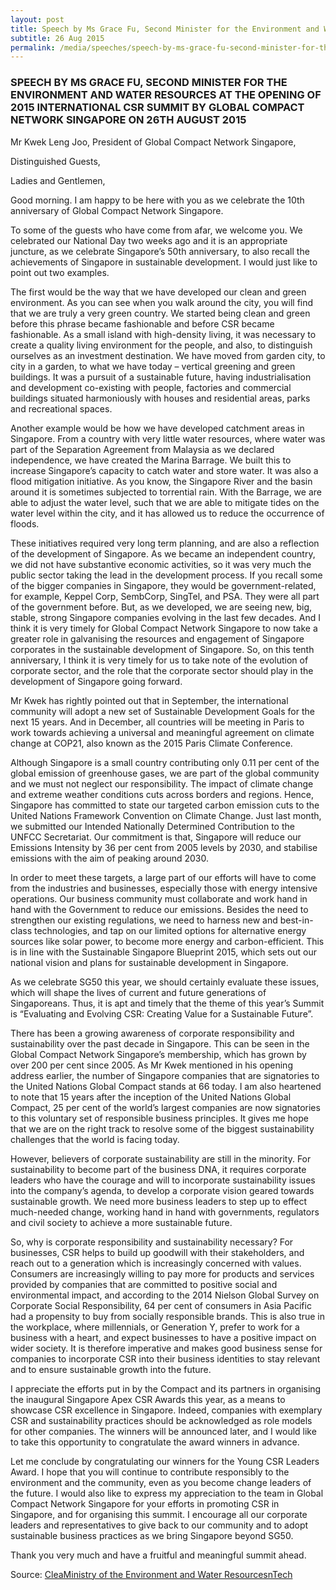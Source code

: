 ```yaml
---
layout: post
title: Speech by Ms Grace Fu, Second Minister for the Environment and Water Resources at the opening of 2015 International CSR Summit by Global Compact Network Singapore on 26th August 2015
subtitle: 26 Aug 2015
permalink: /media/speeches/speech-by-ms-grace-fu-second-minister-for-the-environment-and-water-resources-at-the-opening-of-2015-international-csr-summit-by-global-compact-network-singapore-on-26th-august-2015
---
```


### SPEECH BY MS GRACE FU, SECOND MINISTER FOR THE ENVIRONMENT AND WATER RESOURCES AT THE OPENING OF 2015 INTERNATIONAL CSR SUMMIT BY GLOBAL COMPACT NETWORK SINGAPORE ON 26TH AUGUST 2015

Mr Kwek Leng Joo, President of Global Compact Network Singapore,

Distinguished Guests, 

Ladies and Gentlemen,

Good morning. I am happy to be here with you as we celebrate the 10th anniversary of Global Compact Network Singapore.

To some of the guests who have come from afar, we welcome you. We celebrated our National Day two weeks ago and it is an appropriate juncture, as we celebrate Singapore’s 50th anniversary, to also recall the achievements of Singapore in sustainable development. I would just like to point out two examples. 

The first would be the way that we have developed our clean and green environment. As you can see when you walk around the city, you will find that we are truly a very green country. We started being clean and green before this phrase became fashionable and before CSR became fashionable. As a small island with high-density living, it was necessary to create a quality living environment for the people, and also, to distinguish ourselves as an investment destination. We have moved from garden city, to city in a garden, to what we have today – vertical greening and green buildings. It was a pursuit of a sustainable future, having industrialisation and development co-existing with people, factories and commercial buildings situated harmoniously with houses and residential areas, parks and recreational spaces.

Another example would be how we have developed catchment areas in Singapore. From a country with very little water resources, where water was part of the Separation Agreement from Malaysia as we declared independence, we have created the Marina Barrage. We built this to increase Singapore’s capacity to catch water and store water. It was also a flood mitigation initiative.  As you know, the Singapore River and the basin around it is sometimes subjected to torrential rain. With the Barrage, we are able to adjust the water level, such that we are able to mitigate tides on the water level within the city, and it has allowed us to reduce the occurrence of floods.

These initiatives required very long term planning, and are also a reflection of the development of Singapore. As we became an independent country, we did not have substantive economic activities, so it was very much the public sector taking the lead in the development process. If you recall some of the bigger companies in Singapore, they would be government-related, for example, Keppel Corp, SembCorp, SingTel, and PSA. They were all part of the government before. But, as we developed, we are seeing new, big, stable, strong Singapore companies evolving in the last few decades. And I think it is very timely for Global Compact Network Singapore to now take a greater role in galvanising the resources and engagement of Singapore corporates in the sustainable development of Singapore. So, on this tenth anniversary, I think it is very timely for us to take note of the evolution of corporate sector, and the role that the corporate sector should play in the development of Singapore going forward.

Mr Kwek has rightly pointed out that in September, the international community will adopt a new set of Sustainable Development Goals for the next 15 years. And in December, all countries will be meeting in Paris to work towards achieving a universal and meaningful agreement on climate change at COP21, also known as the 2015 Paris Climate Conference.

Although Singapore is a small country contributing only 0.11 per cent of the global emission of greenhouse gases, we are part of the global community and we must not neglect our responsibility. The impact of climate change and extreme weather conditions cuts across borders and regions. Hence, Singapore has committed to state our targeted carbon emission cuts to the United Nations Framework Convention on Climate Change. Just last month, we submitted our Intended Nationally Determined Contribution to the UNFCC Secretariat. Our commitment is that, Singapore will reduce our Emissions Intensity by 36 per cent from 2005 levels by 2030, and stabilise emissions with the aim of peaking around 2030.

In order to meet these targets, a large part of our efforts will have to come from the industries and businesses, especially those with energy intensive operations. Our business community must collaborate and work hand in hand with the Government to reduce our emissions. Besides the need to strengthen our existing regulations, we need to harness new and best-in-class technologies, and tap on our limited options for alternative energy sources like solar power, to become more energy and carbon-efficient. This is in line with the Sustainable Singapore Blueprint 2015, which sets out our national vision and plans for sustainable development in Singapore.

As we celebrate SG50 this year, we should certainly evaluate these issues, which will shape the lives of current and future generations of Singaporeans. Thus, it is apt and timely that the theme of this year’s Summit is “Evaluating and Evolving CSR: Creating Value for a Sustainable Future”.

There has been a growing awareness of corporate responsibility and sustainability over the past decade in Singapore. This can be seen in the Global Compact Network Singapore’s membership, which has grown by over 200 per cent since 2005. As Mr Kwek mentioned in his opening address earlier, the number of Singapore companies that are signatories to the United Nations Global Compact stands at 66 today. I am also heartened to note that 15 years after the inception of the United Nations Global Compact, 25 per cent of the world’s largest companies are now signatories to this voluntary set of responsible business principles. It gives me hope that we are on the right track to resolve some of the biggest sustainability challenges that the world is facing today.

However, believers of corporate sustainability are still in the minority. For sustainability to become part of the business DNA, it requires corporate leaders who have the courage and will to incorporate sustainability issues into the company’s agenda, to develop a corporate vision geared towards sustainable growth. We need more business leaders to step up to effect much-needed change, working hand in hand with governments, regulators and civil society to achieve a more sustainable future.

So, why is corporate responsibility and sustainability necessary? For businesses, CSR helps to build up goodwill with their stakeholders, and reach out to a generation which is increasingly concerned with values. Consumers are increasingly willing to pay more for products and services provided by companies that are committed to positive social and environmental impact, and according to the 2014 Nielson Global Survey on Corporate Social Responsibility, 64 per cent of consumers in Asia Pacific had a propensity to buy from socially responsible brands. This is also true in the workplace, where millennials, or Generation Y, prefer to work for a business with a heart, and expect businesses to have a positive impact on wider society. It is therefore imperative and makes good business sense for companies to incorporate CSR into their business identities to stay relevant and to ensure sustainable growth into the future.

I appreciate the efforts put in by the Compact and its partners in organising the inaugural Singapore Apex CSR Awards this year, as a means to showcase CSR excellence in Singapore. Indeed, companies with exemplary CSR and sustainability practices should be acknowledged as role models for other companies. The winners will be announced later, and I would like to take this opportunity to congratulate the award winners in advance.

Let me conclude by congratulating our winners for the Young CSR Leaders Award. I hope that you will continue to contribute responsibly to the environment and the community, even as you become change leaders of the future. I would also like to express my appreciation to the team in Global Compact Network Singapore for your efforts in promoting CSR in Singapore, and for organising this summit. I encourage all our corporate leaders and representatives to give back to our community and to adopt sustainable business practices as we bring Singapore beyond SG50.

Thank you very much and have a fruitful and meaningful summit ahead.

Source: [<a href="https://www.mewr.gov.sg/news/speech-by-ms-grace-fu--second-minister-for-the-environment-and-water-resources-at-the-opening-of-2015-international-csr-summit-by-global-compact-network-singapore-on-26th-august-2015-at-suntec-singapore-convention-and-exhibition-centre" target="_blank">CleaMinistry of the Environment and Water ResourcesnTech</a>](https://www.mewr.gov.sg/news/speech-by-ms-grace-fu--second-minister-for-the-environment-and-water-resources-at-the-opening-of-2015-international-csr-summit-by-global-compact-network-singapore-on-26th-august-2015-at-suntec-singapore-convention-and-exhibition-centre)